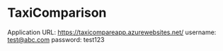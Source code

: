 # TaxiComparison

Application URL: https://taxicompareapp.azurewebsites.net/
username: test@abc.com
password: test123
